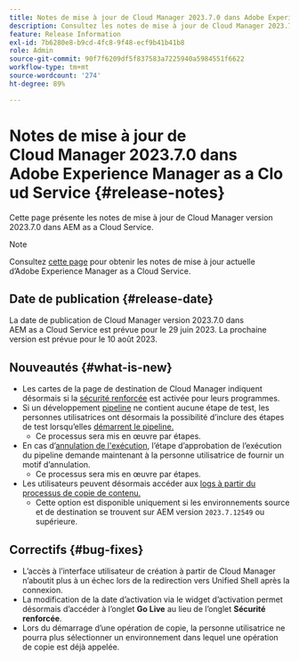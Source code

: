 ```yaml
---
title: Notes de mise à jour de Cloud Manager 2023.7.0 dans Adobe Experience Manager as a Cloud Service
description: Consultez les notes de mise à jour de Cloud Manager 2023.7.0 dans AEM as a Cloud Service.
feature: Release Information
exl-id: 7b6280e8-b9cd-4fc8-9f48-ecf9b41b41b8
role: Admin
source-git-commit: 90f7f6209df5f837583a7225940a5984551f6622
workflow-type: tm+mt
source-wordcount: '274'
ht-degree: 89%

---
```


# Notes de mise à jour de Cloud Manager 2023.7.0 dans Adobe Experience Manager as a Cloud Service {#release-notes}

Cette page présente les notes de mise à jour de Cloud Manager version 2023.7.0 dans AEM as a Cloud Service.

>[!NOTE]
>
>Consultez [cette page](/help/release-notes/release-notes-cloud/release-notes-current.md) pour obtenir les notes de mise à jour actuelle d’Adobe Experience Manager as a Cloud Service.

## Date de publication {#release-date}

La date de publication de Cloud Manager version 2023.7.0 dans AEM as a Cloud Service est prévue pour le 29 juin 2023. La prochaine version est prévue pour le 10 août 2023.

## Nouveautés {#what-is-new}

* Les cartes de la page de destination de Cloud Manager indiquent désormais si la [sécurité renforcée](/help/implementing/cloud-manager/getting-access-to-aem-in-cloud/creating-production-programs.md) est activée pour leurs programmes.
* Si un développement [pipeline](/help/implementing/cloud-manager/configuring-pipelines/introduction-ci-cd-pipelines.md) ne contient aucune étape de test, les personnes utilisatrices ont désormais la possibilité d’inclure des étapes de test lorsqu’elles [démarrent le pipeline.](/help/implementing/cloud-manager/configuring-pipelines/managing-pipelines.md#running-pipelines)
   * Ce processus sera mis en œuvre par étapes.
* En cas d’[annulation de l&#39;exécution](/help/implementing/cloud-manager/configuring-pipelines/managing-pipelines.md#view-details), l’étape d’approbation de l’exécution du pipeline demande maintenant à la personne utilisatrice de fournir un motif d’annulation.
   * Ce processus sera mis en œuvre par étapes.
* Les utilisateurs peuvent désormais accéder aux [logs à partir du processus de copie de contenu.](/help/implementing/developing/tools/content-copy.md#accessing-logs)
   * Cette option est disponible uniquement si les environnements source et de destination se trouvent sur AEM version `2023.7.12549` ou supérieure.

## Correctifs {#bug-fixes}

* L’accès à l’interface utilisateur de création à partir de Cloud Manager n’aboutit plus à un échec lors de la redirection vers Unified Shell après la connexion.
* La modification de la date d’activation via le widget d’activation permet désormais d’accéder à l’onglet **Go Live** au lieu de l’onglet **Sécurité renforcée**.
* Lors du démarrage d’une opération de copie, la personne utilisatrice ne pourra plus sélectionner un environnement dans lequel une opération de copie est déjà appelée.
